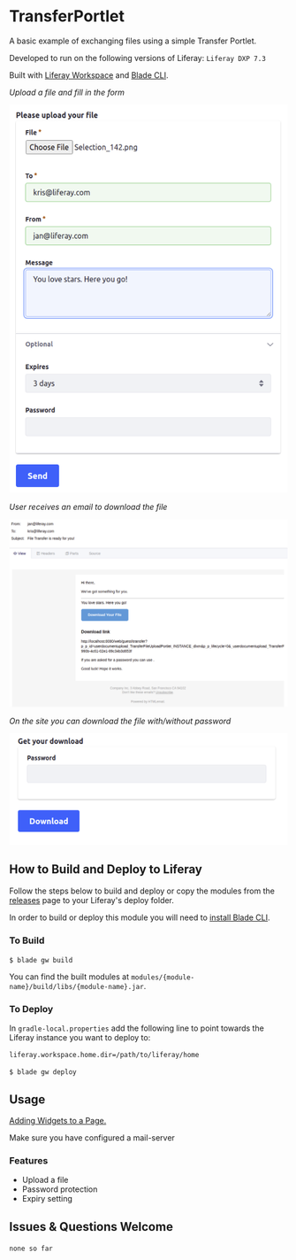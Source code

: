 # TransferPortlet

A basic example of exchanging files using a simple Transfer Portlet.

Developed to run on the following versions of Liferay: `Liferay DXP 7.3`

Built with [Liferay Workspace](https://help.liferay.com/hc/en-us/articles/360029147471-Liferay-Workspace) and [Blade CLI](https://help.liferay.com/hc/en-us/articles/360029147071-Blade-CLI).

*Upload a file and fill in the form*  

![screenshot1](img1.png)  

*User receives an email to download the file*  

![screenshot2](img2.png)  

*On the site you can download the file with/without password*  

![screenshot3](img3.png)

## How to Build and Deploy to Liferay

Follow the steps below to build and deploy or copy the modules from the [releases](../../../releases/latest) page to your Liferay's deploy folder.

In order to build or deploy this module you will need to [install Blade CLI](https://help.liferay.com/hc/en-us/articles/360028833852-Installing-Blade-CLI).

### To Build

`$ blade gw build`

You can find the built modules at `modules/{module-name}/build/libs/{module-name}.jar`.

### To Deploy

In `gradle-local.properties` add the following line to point towards the Liferay instance you want to deploy to:
```
liferay.workspace.home.dir=/path/to/liferay/home
```

`$ blade gw deploy`

## Usage

[Adding Widgets to a Page.](https://learn.liferay.com/dxp/7.x/en/site-building/creating-pages/using-widget-pages/adding-widgets-to-a-page.html)

Make sure you have configured a mail-server

### Features

* Upload a file
* Password protection
* Expiry setting

## Issues & Questions Welcome

`none so far`
